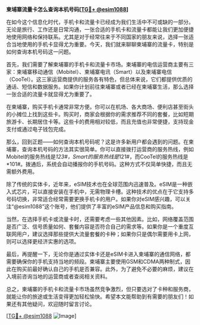 **柬埔寨流量卡怎么查询本机号码[[TG💪+ @esim1088](https://t.me/s/esim1088)]**

在如今这个信息化时代，手机卡和流量卡已经成为我们生活中不可或缺的一部分。无论是旅行、工作还是日常沟通，一张合适的手机卡和流量卡都能让我们更加便捷地使用网络和保持联系。尤其是对于经常往来于不同国家的朋友来说，选择一张适合当地使用的手机卡显得尤为重要。今天，我们就来聊聊柬埔寨的流量卡，特别是如何查询本机号码这一问题。

首先，我们需要了解柬埔寨的手机卡和流量卡市场。柬埔寨的电信运营商主要有三家：柬埔寨移动通信（Mobitel）、柬埔寨电讯（Smart）以及柬埔寨电信（CooTel）。这三家运营商提供的服务各有特色，但总体来说，它们都提供优质的通话、短信和数据服务。如果你计划前往柬埔寨或者已经在柬埔寨生活，那么选择一张合适的流量卡就显得尤为重要了。

在柬埔寨，购买手机卡通常非常方便。你可以在机场、各大商场、便利店甚至街头的小摊位上找到这些卡。购买时，商家会根据你的需求推荐不同的套餐，比如短期旅游卡、长期居住卡等。这些卡的费用相对较低，而且充值也非常便捷，支持现金支付或通过电子钱包完成。

那么，回到正题——如何查询本机号码呢？这是许多新用户都会遇到的问题。在柬埔寨，查询本机号码的方法其实很简单。你可以直接拨打运营商的服务热线，例如Mobitel的服务热线是*123#，Smart的服务热线是*121#，而CooTel的服务热线是*101#。拨通后，系统会自动播报你的手机号码。这种方式不仅简单快捷，而且无需额外费用。

除了传统的实体卡，近年来，eSIM技术也在全球范围内迅速普及。eSIM是一种嵌入式芯片，可以直接安装在手机中，无需物理卡槽。这种技术的优点在于它支持多号码切换，非常适合经常需要更换手机卡的用户。如果你对eSIM感兴趣，可以关注“@esim1088”这个账号，他们提供了丰富的eSIM产品信息和购买指南。

当然，在选择手机卡或流量卡时，还需要考虑一些其他因素。比如，网络覆盖范围是否广泛、信号质量如何、套餐内容是否符合自己的需求等。如果你是一个重度互联网用户，建议选择那些提供大流量套餐的卡种；如果你只是偶尔需要用卡上网，则可以选择更经济实惠的选项。

最后，再提醒一下，无论你是通过实体卡还是eSIM卡进入柬埔寨的通信网络，都需要确保你的手机支持当地的频段。柬埔寨主要使用GSM和CDMA两种制式，因此在购买前最好确认自己的手机是否兼容。此外，为了避免不必要的麻烦，建议在入境前咨询当地的运营商或者查阅相关资料。

总之，柬埔寨的手机卡和流量卡市场虽然竞争激烈，但只要选对了卡种和服务商，就能让你的旅途或生活变得更加轻松愉快。希望本文能帮助到有需要的朋友们！如果还有其他疑问，欢迎随时留言讨论。

[[TG💪+ @esim1088](https://t.me/s/esim1088) ![Image](https://i.postimg.cc/4NQfJmqS/Snipaste-2025-05-13-00-14-12.png)]